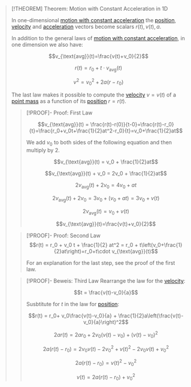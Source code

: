 >[!THEOREM] Theorem: Motion with Constant Acceleration in 1D
>
>In one-dimensional [motion with constant acceleration](Motion%20with%20Constant%20Acceleration.md) the [position](../Position.md), [velocity](../Velocity.md) and [acceleration](../Acceleration.md) vectors become scalars $r(t),v(t),a$.
>
>In addition to the general laws of [motion with constant acceleration](Motion%20with%20Constant%20Acceleration.md), in one dimension we also have:
>
>$$v_{\text{avg}}(t)=\frac{v(t)+v_0}{2}$$
>
>$$r(t) = r_0+t\cdot v_{\text{avg}}(t)$$
>
>$$v^2 = v_0^2 +2a(r-r_0)$$
>
>The last law makes it possible to compute the [velocity](../Velocity.md) $v=v(t)$ of a [point mass](../../Point%20Mass.md) as a function of its [position](../Position.md) $r=r(t)$.
>
>>[!PROOF]- Proof: First Law
>>
>>$$v_{\text{avg}}(t) = \frac{r(t)-r(0)}{t-0}=\frac{r(t)-r_0}{t}=\frac{r_0+v_0t+\frac{1}{2}at^2-r_0}{t}=v_0+\frac{1}{2}at$$
>>
>>We add $v_0$ to both sides of the following equation and then multiply by $2$.
>>
>>$$v_{\text{avg}}(t) = v_0 + \frac{1}{2}at$$
>>
>>$$v_{\text{avg}}(t) + v_0 = 2v_0 + \frac{1}{2}at$$
>>
>>$$2v_{\text{avg}}(t) + 2v_0 = 4v_0 + at$$
>>
>>$$2v_{\text{avg}}(t) + 2v_0 = 3v_0 + (v_0 + at) = 3v_0 + v(t)$$
>>
>>$$2v_{\text{avg}}(t)= v_0+v(t)$$
>>
>>$$v_{\text{avg}}(t)=\frac{v(t)+v_0}{2}$$
>
>>[!PROOF]- Proof: Second Law
>>$$r(t) = r_0 + v_0 t + \frac{1}{2} at^2 = r_0 + t\left(v_0+\frac{1}{2}at\right)=r_0+t\cdot v_{\text{avg}}(t)$$
>>
>>For an explanation for the last step, see the proof of the first law.
>
>>[!PROOF]- Beweis: Third Law
>>Rearrange the law for the [velocity](../Velocity.md):
>>
>>$$t = \frac{v(t)-v_0}{a}$$
>>
>>Susbtitute for $t$ in the law for [position](../Position.md):
>>
>>$$r(t) = r_0+ v_0\frac{v(t)-v_0}{a} + \frac{1}{2}a\left(\frac{v(t)-v_0}{a}\right)^2$$
>>
>>$$2a r(t) = 2ar_0 + 2v_0(v(t)-v_0)+(v(t)-v_0)^2$$
>>
>>$$2a(r(t)-r_0)=2v_0v(t)-2v_0^2+ v(t)^2 - 2v_0v(t) + v_0^2$$
>>
>>$$2a(r(t)-r_0)=v(t)^2-v_0^2$$
>>
>>$$v(t)=2a(r(t)-r_0)+v_0^2$$